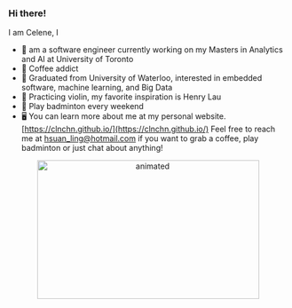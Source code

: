 ### Hi there! 

I am Celene, I

- 🌱 am a software engineer currently working on my Masters in Analytics and AI at University of Toronto 
- 🍵 Coffee addict
- 🐳 Graduated from University of Waterloo, interested in embedded software, machine learning, and Big Data
- 🎵 Practicing violin, my favorite inspiration is Henry Lau
- 🏸 Play badminton every weekend
- 🖥 You can learn more about me at my personal website. [https://clnchn.github.io/](https://clnchn.github.io/)
Feel free to reach me at [hsuan_ling@hotmail.com](hsuan_ling@hotmail.com) if you want to grab a coffee, play badminton or just chat about anything!


<p align="center"><img src=https://media.giphy.com/media/aNqEFrYVnsS52/giphy.gif alt="animated" width="400" height="250"/> </p>


<!---
hl5chen/hl5chen is a ✨ special ✨ repository because its `README.md` (this file) appears on your GitHub profile.
You can click the Preview link to take a look at your changes.
--->

